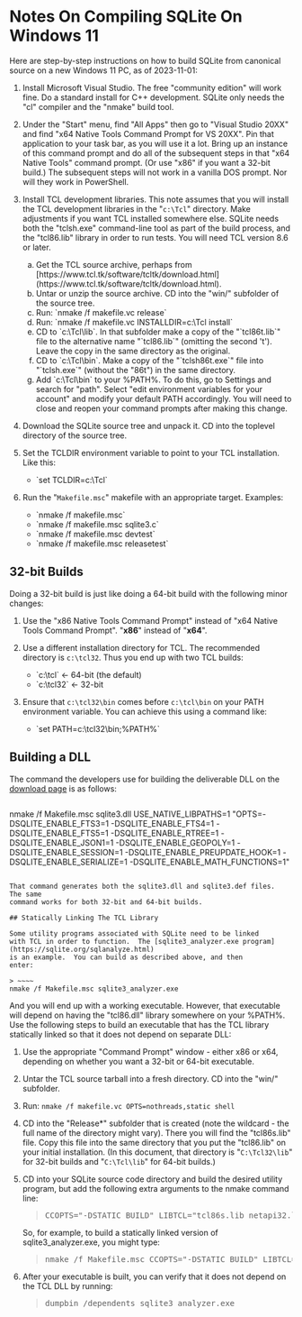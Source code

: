 # Notes On Compiling SQLite On Windows 11

Here are step-by-step instructions on how to build SQLite from
canonical source on a new Windows 11 PC, as of 2023-11-01:

  1.  Install Microsoft Visual Studio. The free "community edition" 
      will work fine.  Do a standard install for C++ development.
      SQLite only needs the
      "cl" compiler and the "nmake" build tool.

  2.  Under the "Start" menu, find "All Apps" then go to "Visual Studio 20XX"
      and find "x64 Native Tools Command Prompt for VS 20XX".  Pin that
      application to your task bar, as you will use it a lot.  Bring up
      an instance of this command prompt and do all of the subsequent steps
      in that "x64 Native Tools" command prompt.  (Or use "x86" if you want
      a 32-bit build.)  The subsequent steps will not work in a vanilla
      DOS prompt.  Nor will they work in PowerShell.

  3.  Install TCL development libraries.  This note assumes that you will
      install the TCL development libraries in the "`c:\Tcl`" directory.
      Make adjustments
      if you want TCL installed somewhere else.  SQLite needs both the
      "tclsh.exe" command-line tool as part of the build process, and
      the "tcl86.lib" library in order to run tests.  You will need
      TCL version 8.6 or later.
      <ol type="a">
      <li>Get the TCL source archive, perhaps from
      [https://www.tcl.tk/software/tcltk/download.html](https://www.tcl.tk/software/tcltk/download.html).
      <li>Untar or unzip the source archive.  CD into the "win/" subfolder
          of the source tree.
      <li>Run: `nmake /f makefile.vc release`
      <li>Run: `nmake /f makefile.vc INSTALLDIR=c:\Tcl install`
      <li>CD to `c:\Tcl\lib`.  In that subfolder make a copy of the
          "`tcl86t.lib`" file to the alternative name "`tcl86.lib`"
          (omitting the second 't').  Leave the copy in the same directory
          as the original.
      <li>CD to `c:\Tcl\bin`.  Make a copy of the "`tclsh86t.exe`"
          file into "`tclsh.exe`" (without the "86t") in the same directory.
      <li>Add `c:\Tcl\bin` to your %PATH%.  To do this, go to Settings
          and search for "path".  Select "edit environment variables for
          your account" and modify your default PATH accordingly.
          You will need to close and reopen your command prompts after
          making this change.
      </ol>

  4.  Download the SQLite source tree and unpack it. CD into the
      toplevel directory of the source tree.

  5.  Set the TCLDIR environment variable to point to your TCL installation.
      Like this:
      <ul>
      <li> `set TCLDIR=c:\Tcl`
      </ul>

  6.  Run the "`Makefile.msc`" makefile with an appropriate target.
      Examples:
      <ul>
      <li>  `nmake /f makefile.msc`
      <li>  `nmake /f makefile.msc sqlite3.c`
      <li>  `nmake /f makefile.msc devtest`
      <li>  `nmake /f makefile.msc releasetest`
      </ul>

## 32-bit Builds

Doing a 32-bit build is just like doing a 64-bit build with the
following minor changes:

  1.  Use the "x86 Native Tools Command Prompt" instead of
      "x64 Native Tools Command Prompt".  "**x86**" instead of "**x64**".

  2.  Use a different installation directory for TCL.
      The recommended directory is `c:\tcl32`.  Thus you end up
      with two TCL builds:
      <ul>
      <li> `c:\tcl` &larr;  64-bit (the default)
      <li> `c:\tcl32` &larr;  32-bit
      </ul>

  3.  Ensure that `c:\tcl32\bin` comes before `c:\tcl\bin` on
      your PATH environment variable.  You can achieve this using
      a command like:
      <ul>
      <li>  `set PATH=c:\tcl32\bin;%PATH%`
      </ul>

## Building a DLL

The command the developers use for building the deliverable DLL on the 
[download page](https://sqlite.org/download.html) is as follows:

> ~~~~
nmake /f Makefile.msc sqlite3.dll USE_NATIVE_LIBPATHS=1 "OPTS=-DSQLITE_ENABLE_FTS3=1 -DSQLITE_ENABLE_FTS4=1 -DSQLITE_ENABLE_FTS5=1 -DSQLITE_ENABLE_RTREE=1 -DSQLITE_ENABLE_JSON1=1 -DSQLITE_ENABLE_GEOPOLY=1 -DSQLITE_ENABLE_SESSION=1 -DSQLITE_ENABLE_PREUPDATE_HOOK=1 -DSQLITE_ENABLE_SERIALIZE=1 -DSQLITE_ENABLE_MATH_FUNCTIONS=1"
~~~~

That command generates both the sqlite3.dll and sqlite3.def files.  The same
command works for both 32-bit and 64-bit builds.

## Statically Linking The TCL Library

Some utility programs associated with SQLite need to be linked
with TCL in order to function.  The [sqlite3_analyzer.exe program](https://sqlite.org/sqlanalyze.html)
is an example.  You can build as described above, and then
enter:

> ~~~~
nmake /f Makefile.msc sqlite3_analyzer.exe
~~~~

And you will end up with a working executable.  However, that executable
will depend on having the "tcl86.dll" library somewhere on your %PATH%.
Use the following steps to build an executable that has the TCL library
statically linked so that it does not depend on separate DLL:

  1.  Use the appropriate "Command Prompt" window - either x86 or
      x64, depending on whether you want a 32-bit or 64-bit executable.

  2.  Untar the TCL source tarball into a fresh directory.  CD into
      the "win/" subfolder.

  3.  Run: `nmake /f makefile.vc OPTS=nothreads,static shell`


  4.  CD into the "Release*" subfolder that is created (note the
      wildcard - the full name of the directory might vary).  There
      you will find the "tcl86s.lib" file.  Copy this file into the
      same directory that you put the "tcl86.lib" on your initial
      installation.  (In this document, that directory is
      "`C:\Tcl32\lib`" for 32-bit builds and
      "`C:\Tcl\lib`" for 64-bit builds.)

  5.  CD into your SQLite source code directory and build the desired
      utility program, but add the following extra arguments to the
      nmake command line:
      <blockquote><pre>
      CCOPTS="-DSTATIC_BUILD" LIBTCL="tcl86s.lib netapi32.lib user32.lib"
      </pre></blockquote>
      <p>So, for example, to build a statically linked version of
      sqlite3_analyzer.exe, you might type:
      <blockquote><pre>
      nmake /f Makefile.msc CCOPTS="-DSTATIC_BUILD" LIBTCL="tcl86s.lib netapi32.lib user32.lib" sqlite3_analyzer.exe
      </pre></blockquote>

  6.  After your executable is built, you can verify that it does not
      depend on the TCL DLL by running:
      <blockquote><pre>
      dumpbin /dependents sqlite3_analyzer.exe
      </pre></blockquote>
